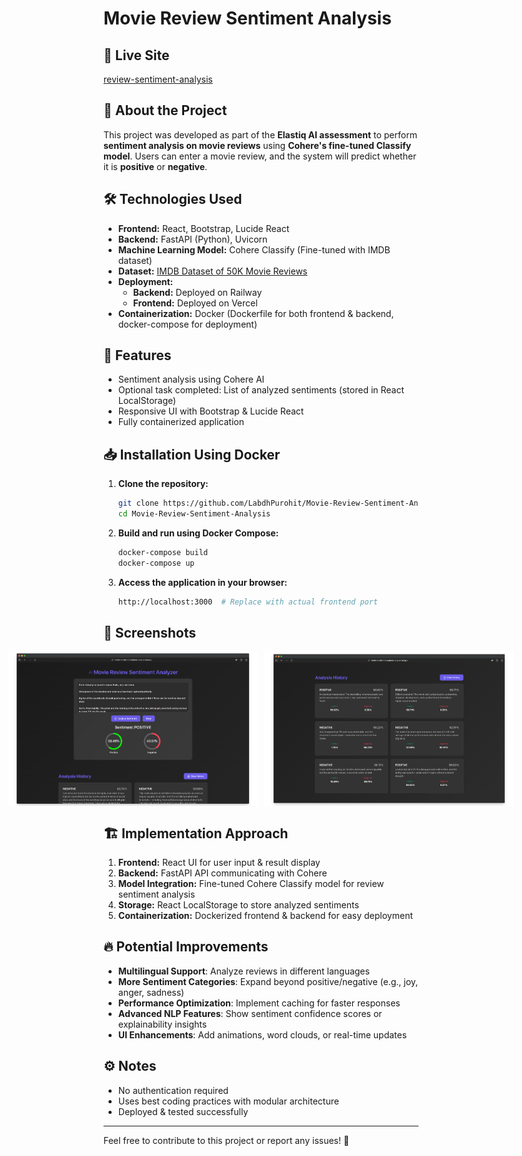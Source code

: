 # Movie Review Sentiment Analysis

## 🚀 Live Site
[review-sentiment-analysis](https://review-sentiment-analysis-ashy.vercel.app/)

## 📌 About the Project
This project was developed as part of the **Elastiq AI assessment** to perform **sentiment analysis on movie reviews** using **Cohere's fine-tuned Classify model**. Users can enter a movie review, and the system will predict whether it is **positive** or **negative**.

## 🛠 Technologies Used
- **Frontend:** React, Bootstrap, Lucide React
- **Backend:** FastAPI (Python), Uvicorn
- **Machine Learning Model:** Cohere Classify (Fine-tuned with IMDB dataset)
- **Dataset:** [IMDB Dataset of 50K Movie Reviews](https://www.kaggle.com/datasets/lakshmi25npathi/imdb-dataset-of-50k-movie-reviews)
- **Deployment:**
  - **Backend:** Deployed on Railway
  - **Frontend:** Deployed on Vercel
- **Containerization:** Docker (Dockerfile for both frontend & backend, docker-compose for deployment)

## 🎯 Features
- Sentiment analysis using Cohere AI
- Optional task completed: List of analyzed sentiments (stored in React LocalStorage)
- Responsive UI with Bootstrap & Lucide React
- Fully containerized application

## 📥 Installation Using Docker

1. **Clone the repository:**
   ```sh
   git clone https://github.com/LabdhPurohit/Movie-Review-Sentiment-Analysis.git
   cd Movie-Review-Sentiment-Analysis
   ```

2. **Build and run using Docker Compose:**
   ```sh
   docker-compose build
   docker-compose up
   ```

3. **Access the application in your browser:**
   ```sh
   http://localhost:3000  # Replace with actual frontend port
   ```

## 📸 Screenshots
<div style="display: flex; justify-content: center; gap: 10px;">
  <img src="https://raw.githubusercontent.com/LabdhPurohit/Movie-Review-Sentiment-Analysis/refs/heads/main/demo-imgs/demo.png" width="400">
  <img src="https://raw.githubusercontent.com/LabdhPurohit/Movie-Review-Sentiment-Analysis/refs/heads/main/demo-imgs/demo2.png" width="400">
</div>

## 🏗 Implementation Approach
1. **Frontend:** React UI for user input & result display
2. **Backend:** FastAPI API communicating with Cohere
3. **Model Integration:** Fine-tuned Cohere Classify model for review sentiment analysis
4. **Storage:** React LocalStorage to store analyzed sentiments
5. **Containerization:** Dockerized frontend & backend for easy deployment

## 🔥 Potential Improvements
- **Multilingual Support**: Analyze reviews in different languages  
- **More Sentiment Categories**: Expand beyond positive/negative (e.g., joy, anger, sadness)  
- **Performance Optimization**: Implement caching for faster responses  
- **Advanced NLP Features**: Show sentiment confidence scores or explainability insights  
- **UI Enhancements**: Add animations, word clouds, or real-time updates  

## ⚙️ Notes
- No authentication required
- Uses best coding practices with modular architecture
- Deployed & tested successfully

---
Feel free to contribute to this project or report any issues! 🚀
